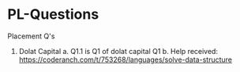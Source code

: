# PL-Questions
Placement Q's
1. Dolat Capital
  a. Q1.1 is Q1 of dolat capital Q1
  b. Help received: https://coderanch.com/t/753268/languages/solve-data-structure
